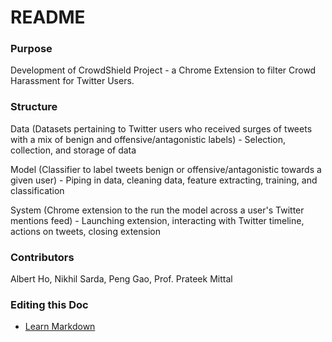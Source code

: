 # README #

### Purpose ###

Development of CrowdShield Project - a Chrome Extension to filter Crowd Harassment for Twitter Users.


### Structure ###

Data (Datasets pertaining to Twitter users who received surges of tweets with a mix of benign and offensive/antagonistic labels) - 
Selection, collection, and storage of data

Model (Classifier to label tweets benign or offensive/antagonistic towards a given user) - 
Piping in data, cleaning data, feature extracting, training, and classification

System (Chrome extension to the run the model across a user's Twitter mentions feed) - 
Launching extension, interacting with Twitter timeline, actions on tweets, closing extension


### Contributors ###

Albert Ho, Nikhil Sarda, Peng Gao, Prof. Prateek Mittal


### Editing this Doc ###

* [Learn Markdown](https://bitbucket.org/tutorials/markdowndemo)
